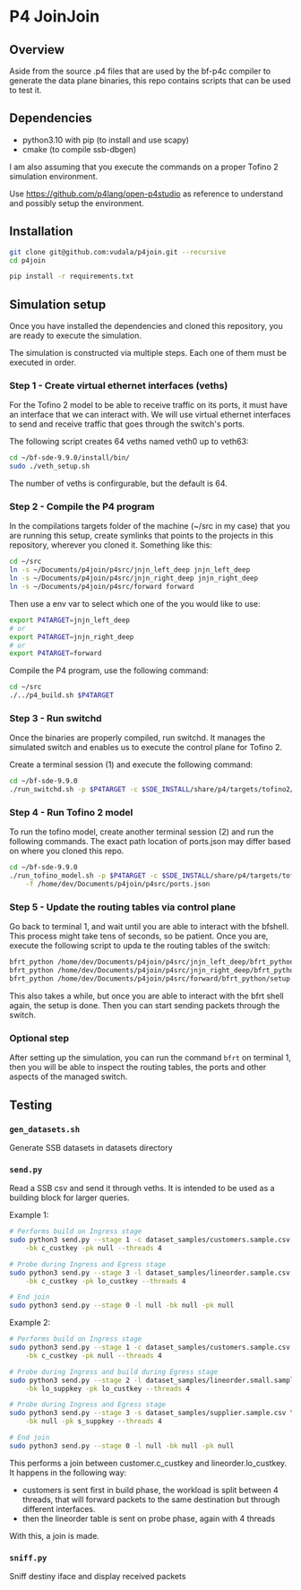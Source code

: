 # P4 JoinJoin

## Overview 

Aside from the source .p4 files that are used by the bf-p4c compiler to generate
the data plane binaries, this repo contains scripts that can be used to test it.

## Dependencies
- python3.10 with pip (to install and use scapy)
- cmake (to compile ssb-dbgen)

I am also assuming that you execute the commands on a proper Tofino 2 simulation
environment.

Use https://github.com/p4lang/open-p4studio as reference to understand and
possibly setup the environment.

## Installation 
```bash
git clone git@github.com:vudala/p4join.git --recursive
cd p4join

pip install -r requirements.txt
```

## Simulation setup

Once you have installed the dependencies and cloned this repository, you are
ready to execute the simulation.

The simulation is constructed via multiple steps. Each one of them must be 
executed in order.


### Step 1 - Create virtual ethernet interfaces (veths)

For the Tofino 2 model to be able to receive traffic on its ports, it must have
an interface that we can interact with. We will use virtual ethernet interfaces
to send and receive traffic that goes through the switch's ports.

The following script creates 64 veths named veth0 up to veth63:

```bash
cd ~/bf-sde-9.9.0/install/bin/
sudo ./veth_setup.sh
```

The number of veths is confirgurable, but the default is 64.

### Step 2 - Compile the P4 program

In the compilations targets folder of the machine (~/src in my case) that
you are running this setup, create symlinks that points to the projects in this
repository, wherever you cloned it. Something like this:

```bash
cd ~/src
ln -s ~/Documents/p4join/p4src/jnjn_left_deep jnjn_left_deep
ln -s ~/Documents/p4join/p4src/jnjn_right_deep jnjn_right_deep
ln -s ~/Documents/p4join/p4src/forward forward
```

Then use a env var to select which one of the you would like to use:

```bash
export P4TARGET=jnjn_left_deep
# or
export P4TARGET=jnjn_right_deep
# or
export P4TARGET=forward
```

Compile the P4 program, use the following command:
```bash
cd ~/src
./../p4_build.sh $P4TARGET
```

### Step 3 - Run switchd

Once the binaries are properly compiled, run switchd. It manages the 
simulated switch and enables us to execute the control plane for Tofino 2.

Create a terminal session (1) and execute the following command:

```bash
cd ~/bf-sde-9.9.0
./run_switchd.sh -p $P4TARGET -c $SDE_INSTALL/share/p4/targets/tofino2/$P4TARGET/$P4TARGET.conf --arch tf2
```

### Step 4 - Run Tofino 2 model

To run the tofino model, create another terminal session (2) and run the 
following commands. The exact path location of ports.json may differ based on
where you cloned this repo.

```bash
cd ~/bf-sde-9.9.0
./run_tofino_model.sh -p $P4TARGET -c $SDE_INSTALL/share/p4/targets/tofino2/$P4TARGET/$P4TARGET.conf --arch tf2 \
    -f /home/dev/Documents/p4join/p4src/ports.json
```

### Step 5 - Update the routing tables via control plane

Go back to terminal 1, and wait until you are able to interact with the bfshell.
This process might take tens of seconds, so be patient.
Once you are, execute the following script to upda      te the routing tables of the
switch:

```bash
bfrt_python /home/dev/Documents/p4join/p4src/jnjn_left_deep/bfrt_python/setup.py true
bfrt_python /home/dev/Documents/p4join/p4src/jnjn_right_deep/bfrt_python/setup.py true
bfrt_python /home/dev/Documents/p4join/p4src/forward/bfrt_python/setup.py true
```

This also takes a while, but once you are able to interact with the bfrt shell
again, the setup is done.
Then you can start sending packets through the switch.

### Optional step

After setting up the simulation, you can run the command `bfrt` on terminal 1,
then you will be able to inspect the routing tables, the ports and other aspects
of the managed switch.

## Testing

### `gen_datasets.sh`

Generate SSB datasets in datasets directory

### `send.py`
Read a SSB csv and send it through veths. It is intended to be used as a
building block for larger queries.

Example 1:
```bash
# Performs build on Ingress stage
sudo python3 send.py --stage 1 -c dataset_samples/customers.sample.csv \
    -bk c_custkey -pk null --threads 4

# Probe during Ingress and Egress stage
sudo python3 send.py --stage 3 -l dataset_samples/lineorder.sample.csv \
    -bk c_custkey -pk lo_custkey --threads 4

# End join
sudo python3 send.py --stage 0 -l null -bk null -pk null
```

Example 2:
```bash
# Performs build on Ingress stage
sudo python3 send.py --stage 1 -c dataset_samples/customers.sample.csv \
    -bk c_custkey -pk null --threads 4

# Probe during Ingress and build during Egress stage
sudo python3 send.py --stage 2 -l dataset_samples/lineorder.small.sample.csv \
    -bk lo_suppkey -pk lo_custkey --threads 4

# Probe during Ingress and Egress stage
sudo python3 send.py --stage 3 -s dataset_samples/supplier.sample.csv \
    -bk null -pk s_suppkey --threads 4

# End join
sudo python3 send.py --stage 0 -l null -bk null -pk null
```

This performs a join between customer.c_custkey and lineorder.lo_custkey.
It happens in the following way:
- customers is sent first in build phase, the workload is split between 4
threads, that will forward packets to the same destination but through different
interfaces.
- then the lineorder table is sent on probe phase, again with 4 threads

With this, a join is made.


### `sniff.py`

Sniff destiny iface and display received packets
